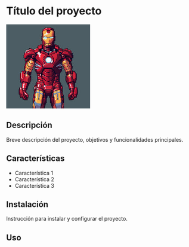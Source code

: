 # Título del proyecto

![Imagen de portada](Recursos/Ironman.jpeg)

## Descripción

Breve descripción del proyecto, objetivos y funcionalidades principales.

## Características

- Característica 1
- Característica 2
- Característica 3


## Instalación

Instrucción para instalar y configurar el proyecto.

## Uso
